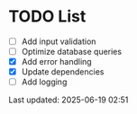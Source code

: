 # TODO List

- [ ] Add input validation
- [ ] Optimize database queries
- [x] Add error handling
- [x] Update dependencies
- [ ] Add logging

Last updated: 2025-06-19 02:51
